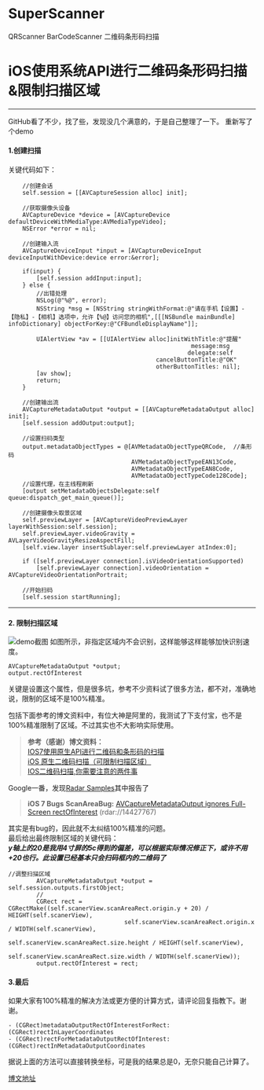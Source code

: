 # SuperScanner
QRScanner BarCodeScanner 二维码条形码扫描
# iOS使用系统API进行二维码条形码扫描&限制扫描区域
---
GitHub看了不少，找了些，发现没几个满意的，于是自己整理了一下。
重新写了个demo
#### 1.创建扫描 ####
关键代码如下：
```
    //创建会话
    self.session = [[AVCaptureSession alloc] init];
    
    //获取摄像头设备
    AVCaptureDevice *device = [AVCaptureDevice defaultDeviceWithMediaType:AVMediaTypeVideo];
    NSError *error = nil;

    //创建输入流
    AVCaptureDeviceInput *input = [AVCaptureDeviceInput deviceInputWithDevice:device error:&error];

    if(input) {
        [self.session addInput:input];
    } else {
        //出错处理
        NSLog(@"%@", error);
        NSString *msg = [NSString stringWithFormat:@"请在手机【设置】-【隐私】-【相机】选项中，允许【%@】访问您的相机",[[[NSBundle mainBundle] infoDictionary] objectForKey:@"CFBundleDisplayName"]];

        UIAlertView *av = [[UIAlertView alloc]initWithTitle:@"提醒"
                                                    message:msg
                                                   delegate:self
                                          cancelButtonTitle:@"OK"
                                          otherButtonTitles: nil];
        [av show];
        return;
    }
    
    //创建输出流
    AVCaptureMetadataOutput *output = [[AVCaptureMetadataOutput alloc] init];
    [self.session addOutput:output];
    
    //设置扫码类型
    output.metadataObjectTypes = @[AVMetadataObjectTypeQRCode,  //条形码
                                   AVMetadataObjectTypeEAN13Code,
                                   AVMetadataObjectTypeEAN8Code,
                                   AVMetadataObjectTypeCode128Code];
    //设置代理，在主线程刷新
    [output setMetadataObjectsDelegate:self queue:dispatch_get_main_queue()];
    
    //创建摄像头取景区域
    self.previewLayer = [AVCaptureVideoPreviewLayer layerWithSession:self.session];
    self.previewLayer.videoGravity = AVLayerVideoGravityResizeAspectFill;
    [self.view.layer insertSublayer:self.previewLayer atIndex:0];
    
    if ([self.previewLayer connection].isVideoOrientationSupported)
        [self.previewLayer connection].videoOrientation = AVCaptureVideoOrientationPortrait;
        
    //开始扫码
    [self.session startRunning];
```

----------
#### 2. 限制扫描区域 ####
![demo截图][2]
如图所示，非指定区域内不会识别，这样能够这样能够加快识别速度。

```
AVCaptureMetadataOutput *output;
output.rectOfInterest
```
关键是设置这个属性，但是很多坑，参考不少资料试了很多方法，都不对，准确地说，限制的区域不是100%精准。

包括下面参考的博文资料中，有位大神是阿里的，我测试了下支付宝，也不是100%精准限制了区域。不过其实也不大影响实际使用。

> **参考（感谢）博文资料：**  
[IOS7使用原生API进行二维码和条形码的扫描][3]  
[iOS 原生二维码扫描（可限制扫描区域）][4]  
[IOS二维码扫描,你需要注意的两件事][5]  

Google一番，发现[Radar Samples][6]其中报告了
> **iOS 7 Bugs**
> **ScanAreaBug:** [AVCaptureMetadataOutput ignores Full-Screen rectOfInterest][7] (rdar://14427767)

其实是有bug的，因此就不太纠结100%精准的问题。  
最后给出最终限制区域的关键代码：  
***y轴上的20是我用4寸屏的5c得到的偏差，可以根据实际情况修正下，或许不用+20也行。此设置已经基本只会扫码框内的二维码了***
```
//调整扫描区域
        AVCaptureMetadataOutput *output = self.session.outputs.firstObject;
        //
        CGRect rect = CGRectMake((self.scanerView.scanAreaRect.origin.y + 20) / HEIGHT(self.scanerView),
                                 self.scanerView.scanAreaRect.origin.x / WIDTH(self.scanerView),
                                 self.scanerView.scanAreaRect.size.height / HEIGHT(self.scanerView),
                                 self.scanerView.scanAreaRect.size.width / WIDTH(self.scanerView));
        output.rectOfInterest = rect;
```


#### 3.最后 ####
如果大家有100%精准的解决方法或更方便的计算方式，请评论回复指教下。谢谢。
```
- (CGRect)metadataOutputRectOfInterestForRect:(CGRect)rectInLayerCoordinates
- (CGRect)rectForMetadataOutputRectOfInterest:(CGRect)rectInMetadataOutputCoordinates
```
据说上面的方法可以直接转换坐标，可是我的结果总是0，无奈只能自己计算了。

[博文地址][8]



  [2]: https://raw.githubusercontent.com/JeansHuang/SuperScanner/master/%E6%88%AA%E5%9B%BE.jpg
  [3]: http://my.oschina.net/u/2340880/blog/405847
  [4]: http://blog.csdn.net/lc_obj/article/details/41549469?utm_source=tuicool&utm_medium=referral
  [5]: http://blog.cnbluebox.com/blog/2014/08/26/ioser-wei-ma-sao-miao/
  [6]: https://github.com/Cocoanetics/RadarSamples
  [7]: https://www.cocoanetics.com/2013/09/welcome-to-ios-7-issues/
  [8]: http://my.oschina.net/jeans/blog/519365#OSC_h4_4
  
